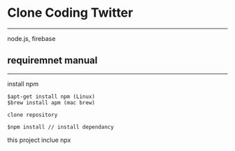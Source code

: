 # Clone Coding Twitter
----
node.js, firebase

## requiremnet manual
----
install npm
```
$apt-get install npm (Linux)
$brew install apm (mac brew)

clone repository

$npm install // install dependancy
```
this project inclue npx